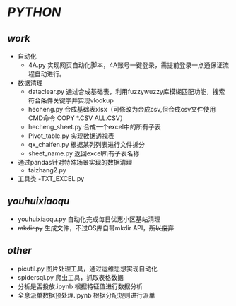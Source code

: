 # ***PYTHON***
## ***work***
- 自动化
  - 4A.py 实现网页自动化脚本，4A账号一键登录，需提前登录一点通保证流程自动进行。
- 数据清理
  - dataclear.py 通过合成基础表，利用fuzzywuzzy库模糊匹配功能，搜索符合条件关键字并实现vlookup
  - hecheng.py 合成基础表xlsx（可修改为合成csv,但合成csv文件使用CMD命令 COPY *.CSV ALL.CSV）
  - hecheng_sheet.py 合成一个excel中的所有子表
  - Pivot_table.py 实现数据透视表
  - qx_chaifen.py 根据某列列表进行文件拆分
  - sheet_name.py 返回excel所有子表名称
- 通过pandas针对特殊场景实现的数据清理
  - taizhang2.py
- 工具类
  -TXT_EXCEL.py 
## ***youhuixiaoqu***
- youhuixiaoqu.py 自动化完成每日优惠小区基站清理
- ~~mkdir.py~~ 生成文件，不过OS库自带mkdir API，~~所以废弃~~
## ***other***
- picutil.py 图片处理工具，通过运维思想实现自动化
- spidersql.py 爬虫工具，抓取表格数据
- 分析是否投放.ipynb 根据特征值进行数据分析
- 全息派单数据预处理.ipynb 根据分配规则进行派单